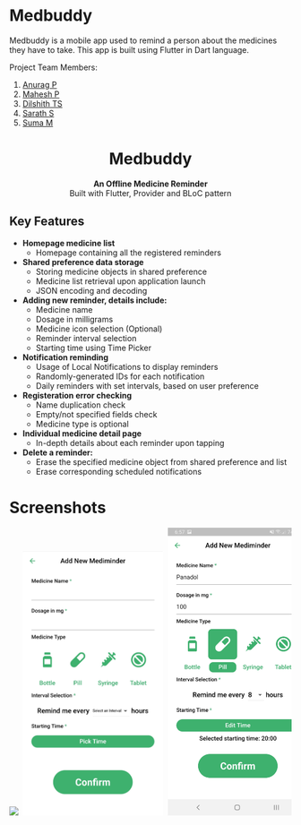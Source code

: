 # Medbuddy
Medbuddy is a mobile app used to remind a person about the medicines they have to take. This app is built using Flutter in Dart language.

Project Team Members:
1. <a href="https://www.github.com/anuragrajanp">Anurag P</a><br>
2. <a href="https://www.github.com/maheshp2002">Mahesh P</a><br>
3. <a href="https://www.github.com/abnormaldil">Dilshith TS</a><br>
4. <a href="https://www.github.com/sarathselvan">Sarath S</a><br>
5. <a href="https://www.github.com/sumasukumaran">Suma M</a><br>


<h1 align="center">Medbuddy</h1>

<div align="center">
  <strong>An Offline Medicine Reminder</strong>
</div>

<div align="center">
  Built with Flutter, Provider and BLoC pattern
</div>

## Key Features
* __Homepage medicine list__ 
  * Homepage containing all the registered reminders
* __Shared preference data storage__ 
  * Storing medicine objects in shared preference
  * Medicine list retrieval upon application launch
  * JSON encoding and decoding
* __Adding new reminder, details include:__ 
  * Medicine name
  * Dosage in milligrams
  * Medicine icon selection (Optional)
  * Reminder interval selection
  * Starting time using Time Picker
* __Notification reminding__
  * Usage of Local Notifications to display reminders
  * Randomly-generated IDs for each notification
  * Daily reminders with set intervals, based on user preference
* __Registeration error checking__ 
  * Name duplication check
  * Empty/not specified fields check
  * Medicine type is optional
* __Individual medicine detail page__ 
  * In-depth details about each reminder upon tapping
* __Delete a reminder:__ 
  * Erase the specified medicine object from shared preference and list
  * Erase corresponding scheduled notifications 


# Screenshots
<pre>
<img src="assets/screensassets/hots/7.jpg" width="250"> <img src="assets/screenshots/2.jpg" width="250"> <img src="assets/screenshots/3.jpg" width="250"> <img src="assets/screenshots/4.jpg" width="250"> <img src="assets/screenshots/5.jpg" width="250"> <img src="assets/screenshots/6.jpg" width="250"> <img src="assets/screenshots/1.jpg" width="250"> <img src="assets/screenshots/8.jpg" width="250">  

</pre>